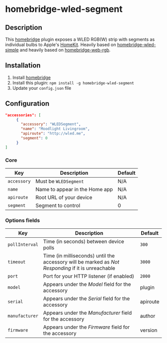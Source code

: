 # homebridge-wled-segment

## Description

This [homebridge](https://github.com/nfarina/homebridge) plugin exposes a WLED RGB(W) strip with segments as individual bulbs to Apple's [HomeKit](http://www.apple.com/ios/home/). Heavily based on [homebridge-wled-simple](fabiopigi/homebridge-wled-simple) and heavily based on [homebridge-web-rgb](https://github.com/Tommrodrigues/homebridge-web-rgb).

## Installation

1. Install [homebridge](https://github.com/nfarina/homebridge#installation-details)
2. Install this plugin: `npm install -g homebridge-wled-segment`
3. Update your `config.json` file

## Configuration

```json
"accessories": [
     {
       "accessory": "WLEDSegment",
       "name": "Moodlight Livingroom",
       "apiroute": "http://wled.me",
       "segment": 0
     }
]
```

### Core
| Key | Description | Default |
| --- | --- | --- |
| `accessory` | Must be `WLEDSegment` | N/A |
| `name` | Name to appear in the Home app | N/A |
| `apiroute` | Root URL of your device | N/A |
| `segment` | Segment to control | 0 |

### Options fields
| Key | Description | Default |
| --- | --- | --- |
| `pollInterval` | Time (in seconds) between device polls | `300` |
| `timeout` | Time (in milliseconds) until the accessory will be marked as _Not Responding_ if it is unreachable | `3000` |
| `port` | Port for your HTTP listener (if enabled) | `2000` |
| `model` | Appears under the _Model_ field for the accessory | plugin |
| `serial` | Appears under the _Serial_ field for the accessory | apiroute |
| `manufacturer` | Appears under the _Manufacturer_ field for the accessory | author |
| `firmware` | Appears under the _Firmware_ field for the accessory | version |
